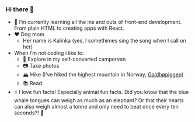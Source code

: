 ### Hi there 👋

- 🌱 I’m currently learning all the ins and outs of front-end development. From plain HTML to creating apps with React.
- :heart: Dog mom
     - Her name is Kalinka (yes, I somethimes sing the song when I call on her)
- When I’m not coding i like to:
     - :minibus: Explore in my self-converted campervan
     - 📷 Take photos
     - :mountain_snow: Hike (I’ve hiked the highest mountain in Norway, [Galdhøpiggen](https://no.wikipedia.org/wiki/Galdhøpiggen))
     - 📚 Read
- ⚡ I love fun facts! Especially animal fun facts. Did you know that the blue whale tongues can weigh as much as an elephant? Or that their hearts can also weigh almost a tonne and only need to beat once every ten seconds?! :whale2:

